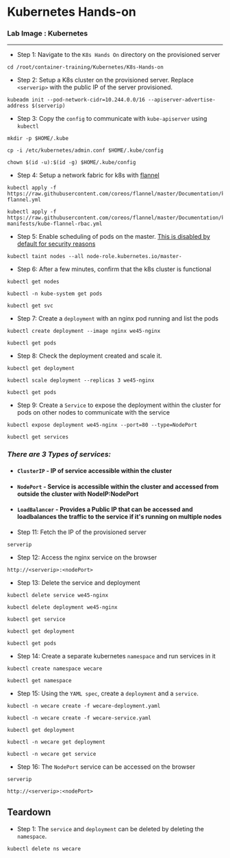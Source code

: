 # Kubernetes Hands-on

### **Lab Image : Kubernetes**

---

* Step 1: Navigate to the `K8s Hands On` directory on the provisioned server

```commandline
cd /root/container-training/Kubernetes/K8s-Hands-on
```

* Step 2: Setup a K8s cluster on the provisioned server. Replace `<serverip>` with the public IP of the server provisioned.

```commandline
kubeadm init --pod-network-cidr=10.244.0.0/16 --apiserver-advertise-address $(serverip)
```

* Step 3: Copy the `config` to communicate with `kube-apiserver` using `kubectl`

```commandline
mkdir -p $HOME/.kube
```
```commandline
cp -i /etc/kubernetes/admin.conf $HOME/.kube/config
```
```commandline
chown $(id -u):$(id -g) $HOME/.kube/config
```

* Step 4: Setup a network fabric for k8s with [flannel](https://github.com/coreos/flannel)

```commandline
kubectl apply -f https://raw.githubusercontent.com/coreos/flannel/master/Documentation/kube-flannel.yml
```
```commandline
kubectl apply -f https://raw.githubusercontent.com/coreos/flannel/master/Documentation/k8s-manifests/kube-flannel-rbac.yml
```

* Step 5: Enable scheduling of pods on the master. [This is disabled by default for security reasons](https://kubernetes.io/docs/setup/independent/create-cluster-kubeadm/#control-plane-node-isolation)

```commandline
kubectl taint nodes --all node-role.kubernetes.io/master-
```

* Step 6: After a few minutes, confirm that the k8s cluster is functional

```commandline
kubectl get nodes
```
```commandline
kubectl -n kube-system get pods
```
```commandline
kubectl get svc
```

* Step 7: Create a `deployment` with an nginx pod running and list the pods

```commandline
kubectl create deployment --image nginx we45-nginx
```
```commandline
kubectl get pods
```

* Step 8: Check the deployment created and scale it.

```commandline
kubectl get deployment
```
```commandline
kubectl scale deployment --replicas 3 we45-nginx
```
```commandline
kubectl get pods
```

* Step 9: Create a `Service` to expose the deployment within the cluster for pods on other nodes to communicate with the service

```commandline
kubectl expose deployment we45-nginx --port=80 --type=NodePort
```
```commandline
kubectl get services
```

### *There are 3 Types of services:*
* #### `ClusterIP` - IP of service accessible within the cluster
* #### `NodePort` - Service is accessible within the cluster and accessed from outside the cluster with NodeIP:NodePort
* #### `LoadBalancer` - Provides a Public IP that can be accessed and loadbalances the traffic to the service if it's running on multiple nodes

* Step 11: Fetch the IP of the provisioned server

```commandline
serverip
```

* Step 12: Access the nginx service on the browser

```commandline
http://<serverip>:<nodePort>
```

* Step 13: Delete the service and deployment 

```commandline
kubectl delete service we45-nginx
```
```commandline
kubectl delete deployment we45-nginx
```
```commandline
kubectl get service
```
```commandline
kubectl get deployment
```
```commandline
kubectl get pods
```

* Step 14: Create a separate kubernetes `namespace` and run services in it

```commandline
kubectl create namespace wecare
```
```commandline
kubectl get namespace
```

* Step 15: Using the `YAML spec`, create a `deployment` and a `service`.

```commandline
kubectl -n wecare create -f wecare-deployment.yaml
```
```commandline
kubectl -n wecare create -f wecare-service.yaml
```
```commandline
kubectl get deployment
```
```commandline
kubectl -n wecare get deployment
```
```commandline
kubectl -n wecare get service
```

* Step 16: The `NodePort` service can be accessed on the browser

```commandline
serverip
```
```commandline
http://<serverip>:<nodePort>
```

## Teardown

* Step 1: The `service` and `deployment` can be deleted by deleting the `namespace`.

```commandline
kubectl delete ns wecare
```
